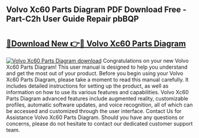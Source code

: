 ## Volvo Xc60 Parts Diagram PDF Download Free - Part-C2h User Guide Repair pbBQP

# <h2><a href="http://dfk716.blite.top/?on=Volvo+Xc60+Parts+Diagram">🔗Download New 👉🔴 Volvo Xc60 Parts Diagram</a></h2>

[![Volvo Xc60 Parts Diagram download](https://i.imgur.com/lujVjoI.png)](http://dfk716.blite.top/?on=Volvo+Xc60+Parts+Diagram)
Congratulations on your new Volvo Xc60 Parts Diagram! This user manual is designed to help you understand and get the most out of your product. Before you begin using your Volvo Xc60 Parts Diagram, please take a moment to read this manual carefully. It includes detailed instructions for setting up the product, as well as information on how to use its various features and capabilities. Volvo Xc60 Parts Diagram advanced features include augmented reality, customizable profiles, automatic software updates, and voice recognition, all of which can be accessed and customized through the user interface. Contact Us for Assistance Volvo Xc60 Parts Diagram. Should you have any questions or concerns, please do not hesitate to contact our dedicated customer support team.
